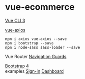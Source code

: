 # vue-ecommerce

[Vue CLI 3](https://cli.vuejs.org/guide/installation.html)  

[vue-axios](https://www.npmjs.com/package/vue-axios)  

`npm i axios vue-axios --save`  
`npm i bootstrap --save`  
`npm i node-sass sass-loader --save`  

Vue Router [Navigation Guards](https://router.vuejs.org/guide/advanced/navigation-guards.html)  

[Bootstrap 4](https://getbootstrap.com/)  
examples [Sign-in](https://getbootstrap.com/docs/4.2/examples/sign-in/) [Dashboard](https://getbootstrap.com/docs/4.2/examples/dashboard/)  